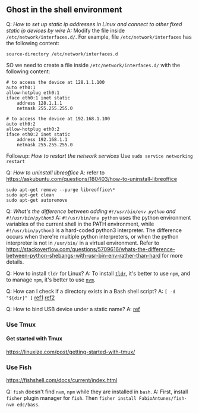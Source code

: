 ## Ghost in the shell environment

Q: _How to set up static ip addresses in Linux and connect to other fixed static ip devices by wire_
A: Modify the file inside `/etc/network/interfaces.d/`.
For example, file `/etc/network/interfaces` has the following content:

```
source-directory /etc/network/interfaces.d
```

SO we need to create a file inside `/etc/network/interfaces.d/` with the following content:

```
# to access the device at 128.1.1.100
auto eth0:1
allow-hotplug eth0:1
iface eth0:1 inet static
    address 128.1.1.1
    netmask 255.255.255.0

# to access the device at 192.168.1.100
auto eth0:2
allow-hotplug eth0:2
iface eth0:2 inet static
    address 192.168.1.1
    netmask 255.255.255.0
```

Followup: _How to restart the network services_
Use `sudo service networking restart`

Q: _How to uninstall libreoffice_
A: refer to https://askubuntu.com/questions/180403/how-to-uninstall-libreoffice

```
sudo apt-get remove --purge libreoffice\*
sudo apt-get clean
sudo apt-get autoremove
```

Q: _What's the difference between adding `#!/usr/bin/env python` and `#!/usr/bin/python3`_
A: `#!/usr/bin/env python` uses the python environment variables of the current shell in the PATH environment, while `#!/usr/bin/python3` is a hard-coded python3 interpreter. The difference occurs when there're multiple python interpreters, or when the python interpreter is not in `/usr/bin/` in a virtual environment. Refer to https://stackoverflow.com/questions/5709616/whats-the-difference-between-python-shebangs-with-usr-bin-env-rather-than-hard for more details.

Q: How to install `tldr` for Linux?
A: To install [`tldr`](https://tldr.sh/), it's better to use `npm`, and to manage `npm`, it's better to use [`nvm`](https://www.freecodecamp.org/news/how-to-install-node-js-on-ubuntu-and-update-npm-to-the-latest-version/).

Q: How can I check if a directory exists in a Bash shell script?
A: `[ -d "${dir}" ]` [ref1](https://www.cyberciti.biz/faq/howto-check-if-a-directory-exists-in-a-bash-shellscript/) [ref2](https://stackoverflow.com/questions/59838/how-can-i-check-if-a-directory-exists-in-a-bash-shell-script)

Q: How to bind USB device under a static name?
A: [ref](https://unix.stackexchange.com/questions/66901/how-to-bind-usb-device-under-a-static-name)

### Use Tmux

#### Get started with Tmux

https://linuxize.com/post/getting-started-with-tmux/

### Use Fish

https://fishshell.com/docs/current/index.html

Q: `fish` doesn't find `nvm`, `npm` while they are installed in `bash`.
A: First, install `fisher` plugin manager for `fish`. Then `fisher install FabioAntunes/fish-nvm edc/bass`.
